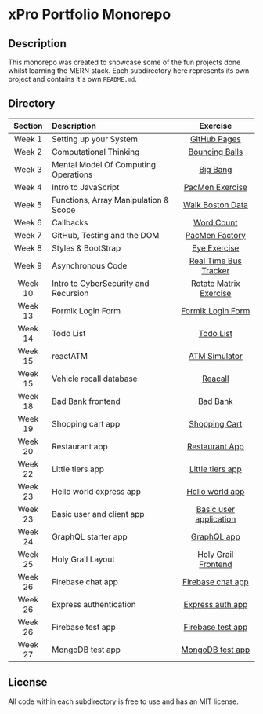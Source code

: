 # xPro Portfolio Monorepo

## Description

This monorepo was created to showcase some of the fun projects done whilst learning the MERN stack. Each subdirectory here represents its own project and contains it's own `README.md`.

## Directory

| Section | Description                           |             Exercise             |
| :-----: | :------------------------------------ | :------------------------------: |
| Week 1  | Setting up your System                |       [GitHub Pages][wk1]        |
| Week 2  | Computational Thinking                |      [Bouncing Balls][wk2]       |
| Week 3  | Mental Model Of Computing Operations  |         [Big Bang][wk3]          |
| Week 4  | Intro to JavaScript                   |      [PacMen Exercise][wk4]      |
| Week 5  | Functions, Array Manipulation & Scope |     [Walk Boston Data][wk5]      |
| Week 6  | Callbacks                             |        [Word Count][wk6]         |
| Week 7  | GitHub, Testing and the DOM           |      [PacMen Factory][wk7]       |
| Week 8  | Styles & BootStrap                    |       [Eye Exercise][wk8]        |
| Week 9  | Asynchronous Code                     |   [Real Time Bus Tracker][wk9]   |
| Week 10 | Intro to CyberSecurity and Recursion  |  [Rotate Matrix Exercise][wk10]  |
| Week 13 | Formik Login Form                     |    [Formik Login Form][wk13]     |
| Week 14 | Todo List                             |        [Todo List][wk14]         |
| Week 15 | reactATM                              |     [ATM Simulator][wk15-1]      |
| Week 15 | Vehicle recall database               |        [Reacall][wk15-2]         |
| Week 18 | Bad Bank frontend                     |         [Bad Bank][wk18]         |
| Week 19 | Shopping cart app                     |      [Shopping Cart][wk19]       |
| Week 20 | Restaurant app                        |      [Restaurant App][wk20]      |
| Week 22 | Little tiers app                      |     [Little tiers app][wk22]     |
| Week 23 | Hello world express app               |    [Hello world app][wk23-1]     |
| Week 23 | Basic user and client app             | [Basic user application][wk23-2] |
| Week 24 | GraphQL starter app                   |       [GraphQL app][wk24]        |
| Week 25 | Holy Grail Layout                     |   [Holy Grail Frontend][wk25]    |
| Week 26 | Firebase chat app                     |   [Firebase chat app][wk26-1]    |
| Week 26 | Express authentication                |    [Express auth app][wk26-2]    |
| Week 26 | Firebase test app                     |   [Firebase test app][wk26-3]    |
| Week 27 | MongoDB test app                      |     [MongoDB test app][wk27]     |

## License

All code within each subdirectory is free to use and has an MIT license.

<!-- Directory -->

[wk1]: https://github.com/HudsonGraeme/hudsongraeme.github.io 'Personal profile site'
[wk2]: ./wk2 'Bouncing Balls Exercise'
[wk3]: ./wk3 'Big Bang Exercise'
[wk4]: ./wk4 'PacMen Exercise'
[wk5]: ./wk5 'Walk Boston Data'
[wk6]: ./wk6 'Word Count Exercise'
[wk7]: ./wk7 'PacMen Factory Exercise'
[wk8]: ./wk8 'Eye Excercise'
[wk9]: ./wk9 'Real Time Bus Tracker'
[wk10]: ./wk10 'Rotate Matrix Exercise'
[wk13]: ./wk13 'Formik Login Form'
[wk14]: ./wk14 'Todo List Web App'
[wk15-1]: ./wk15-ATM 'React ATM Simulator 2021 Edition'
[wk15-2]: ./wk16-Reacall 'Vehicle recall database'
[wk18]: ./wk18 'Bad Bank frontend'
[wk19]: ./wk19 'Shopping cart app'
[wk20]: ./wk20 'Restaurant app'
[wk22]: ./wk22 'Little tiers app'
[wk23-1]: ./wk23/1 'Hello World express app'
[wk23-2]: ./wk23/2 'Basic user client and app'
[wk24]: ./wk24 'GraphQL starter using restaurants'
[wk25]: ./wk25 'Holy grail layout'
[wk26-1]: ./wk26/chat_app 'Firebase chat app'
[wk26-2]: ./wk26/express_auth 'Express auth'
[wk26-3]: ./wk26/firebase 'Firebase test app'
[wk27]: ./wk27 'MongoDB test'
